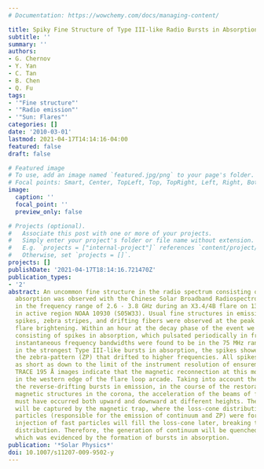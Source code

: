 ```yaml
---
# Documentation: https://wowchemy.com/docs/managing-content/

title: Spiky Fine Structure of Type III-like Radio Bursts in Absorption
subtitle: ''
summary: ''
authors:
- G. Chernov
- Y. Yan
- C. Tan
- B. Chen
- Q. Fu
tags:
- '"Fine structure"'
- '"Radio emission"'
- '"Sun: Flares"'
categories: []
date: '2010-03-01'
lastmod: 2021-04-17T14:14:16-04:00
featured: false
draft: false

# Featured image
# To use, add an image named `featured.jpg/png` to your page's folder.
# Focal points: Smart, Center, TopLeft, Top, TopRight, Left, Right, BottomLeft, Bottom, BottomRight.
image:
  caption: ''
  focal_point: ''
  preview_only: false

# Projects (optional).
#   Associate this post with one or more of your projects.
#   Simply enter your project's folder or file name without extension.
#   E.g. `projects = ["internal-project"]` references `content/project/deep-learning/index.md`.
#   Otherwise, set `projects = []`.
projects: []
publishDate: '2021-04-17T18:14:16.721470Z'
publication_types:
- '2'
abstract: An uncommon fine structure in the radio spectrum consisting of bursts in
  absorption was observed with the Chinese Solar Broadband Radiospectrometer (SBRS)
  in the frequency range of 2.6 - 3.8 GHz during an X3.4/4B flare on 13 December 2006
  in active region NOAA 10930 (S05W33). Usual fine structures in emission such as
  spikes, zebra stripes, and drifting fibers were observed at the peak of every new
  flare brightening. Within an hour at the decay phase of the event we observed bursts
  consisting of spikes in absorption, which pulsated periodically in frequency. Their
  instantaneous frequency bandwidths were found to be in the 75 MHz range. Moreover,
  in the strongest Type III-like bursts in absorption, the spikes showed stripes of
  the zebra-pattern (ZP) that drifted to higher frequencies. All spikes had the duration
  as short as down to the limit of the instrument resolution of ensuremath≈8 ms. The
  TRACE 195 ̊A images indicate that the magnetic reconnection at this moment occurred
  in the western edge of the flare loop arcade. Taking into account the presence of
  the reverse-drifting bursts in emission, in the course of the restoration of the
  magnetic structures in the corona, the acceleration of the beams of fast particles
  must have occurred both upward and downward at different heights. The upward beams
  will be captured by the magnetic trap, where the loss-cone distribution of fast
  particles (responsible for the emission of continuum and ZP) were formed. An additional
  injection of fast particles will fill the loss-cone later, breaking the loss-cone
  distribution. Therefore, the generation of continuum will be quenched at these moments,
  which was evidenced by the formation of bursts in absorption.
publication: '*Solar Physics*'
doi: 10.1007/s11207-009-9502-y
---
```

